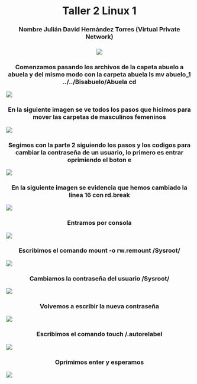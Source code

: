 <h1 align="center">       Taller 2 Linux 1 </h1>

<h3 align="center">Nombre Julián David Hernández Torres  (Virtual Private Network)</h2>

<h3 align="center"Hacemos comando ls para listar  los directorios</h2>

<img src="./9.jpg">

<h3 align="center">Comenzamos pasando los archivos  de  la capeta abuelo a abuela y  del mismo modo con la carpeta  abuela
ls mv abuelo_1 ../../Bisabuelo/Abuela cd</h2>
<img src="./10.jpg">
<h3 align="center">En la siguiente imagen se ve todos los pasos que hicimos para mover las carpetas de masculinos femeninos</h2>
<img src="./11.jpg">

<h3 align="center"> Segimos con la parte 2  siguiendo los pasos y los codigos para cambiar la contraseña de un usuario, lo primero es entrar oprimiendo el boton e </h2 >
<img src="./1.jpg">

<h3 align="center"> En la siguiente imagen se evidencia que hemos cambiado la linea 16 con rd.break </h2>
<img src="./2.jpg">
<h3 align="center"> Entramos por consola</h2>
<img src="./3.jpg">
<h3 align="center">Escribimos el comando mount -o rw.remount /Sysroot/</h2>
<img src="./4.jpg">
<h3 align="center">Cambiamos la contraseña del usuario /Sysroot/</h2>
<img src="./5.jpg">
<h3 align="center">Volvemos a escribir la nueva contraseña</h2>
<img src="./6.jpg">
<h3 align="center">Escribimos el comando touch /.autorelabel</h2>
<img src="./7.jpg">
<h3 align="center">Oprimimos enter y esperamos</h2>
<img src="./8.jpg">